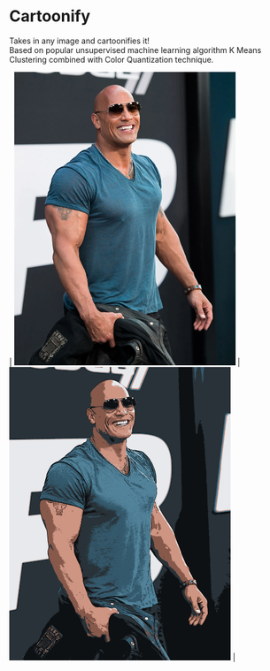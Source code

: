 # Cartoonify

Takes in any image and cartoonifies it!<br> 
Based on popular unsupervised machine learning algorithm K Means Clustering combined with Color Quantization technique.

| <img src="therock.png" width=400>  | <img src="cartoon.png" width=400>  |
